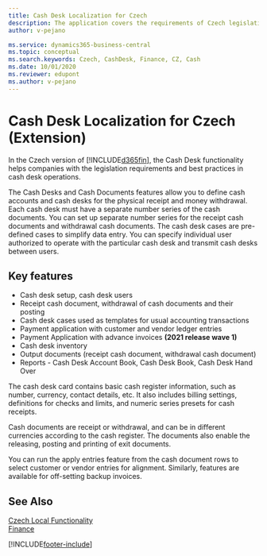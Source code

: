 ```yaml
---
title: Cash Desk Localization for Czech
description: The application covers the requirements of Czech legislation and best practices for Microsoft Dynamics 365 Business Central in the field of cash registers.
author: v-pejano

ms.service: dynamics365-business-central
ms.topic: conceptual
ms.search.keywords: Czech, CashDesk, Finance, CZ, Cash
ms.date: 10/01/2020
ms.reviewer: edupont
ms.author: v-pejano
---
```


# Cash Desk Localization for Czech (Extension)

In the Czech version of [!INCLUDE[d365fin](../../includes/d365fin_md.md)], the Cash Desk functionality helps companies with the legislation requirements and best practices in cash desk operations.

The Cash Desks and Cash Documents features allow you to define cash accounts and cash desks for the physical receipt and money withdrawal. Each cash desk must have a separate number series of the cash documents. You can set up separate number series for the receipt cash documents and withdrawal cash documents. The cash desk cases are pre-defined cases to simplify data entry. You can specify individual user authorized to operate with the particular cash desk and transmit cash desks between users.  

## Key features

- Cash desk setup, cash desk users
- Receipt cash document, withdrawal of cash documents and their posting
- Cash desk cases used as templates for usual accounting transactions
- Payment application with customer and vendor ledger entries
- Payment Application with advance invoices **(2021 release wave 1)**
- Cash desk inventory
- Output documents (receipt cash document, withdrawal cash document)
- Reports - Cash Desk Account Book, Cash Desk Book, Cash Desk Hand Over

The cash desk card contains basic cash register information, such as number, currency, contact details, etc. It also includes billing settings, definitions for checks and limits, and numeric series presets for cash receipts.  

Cash documents are receipt or withdrawal, and can be in different currencies according to the cash register. The documents also enable the releasing, posting and printing of exit documents.  

You can run the apply entries feature from the cash document rows to select customer or vendor entries for alignment. Similarly, features are available for off-setting backup invoices.  

## See Also

[Czech Local Functionality](czech-local-functionality.md)  
[Finance](finance.md)


[!INCLUDE[footer-include](../../includes/footer-banner.md)]